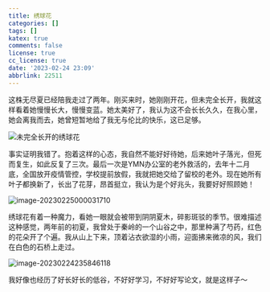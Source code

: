 ```yaml
---
title: 绣球花
categories: []
tags: []
katex: true
comments: false
license: true
cc_license: true
date: '2023-02-24 23:09'
abbrlink: 22511
---
```

<div id='empty'></div>
<div id='empty'></div>
这株无尽夏已经陪我走过了两年。刚买来时，她刚刚开花，但未完全长开，我就这样看着她慢慢长大，慢慢变蓝。她太美好了，我认为这不会长长久久，在我心里，她会离我而去，她曾短暂地给了我无与伦比的快乐，这已足够。
<!--more-->

![未完全长开的绣球花](https://githubimages.pengfeima.cn/images/202302242320408.png)

事实证明我错了。抱着这样的心态，我自然不能好好待她，后来她叶子落光，但死而复生，如此反复了三次。最后一次是YMN办公室的老外救活的，去年十二月底，全国放开疫情管控，学校提前放假，我就把她交给了留校的老外。现在她所有叶子都换新了，长出了花芽，昂首挺立，我认为是个好兆头，我要好好照顾她！

![image-20230225000031710](https://githubimages.pengfeima.cn/images/202302250000790.png)

绣球花有着一种魔力，看她一眼就会被带到阴阴夏木，碎影斑驳的季节。很难描述这种感觉，两年前的初夏，我曾处于秦岭的一个山谷之中，那里种满了芍药，红色的花朵开了个遍。我从山上下来，顶着沾衣欲湿的小雨，迎面拂来微凉的风，我们在白色的石桥上走过。

![image-20230224235846118](https://githubimages.pengfeima.cn/images/202302242358178.png)

我好像也经历了好长好长的低谷，不好好学习，不好好写论文，就是这样子～



